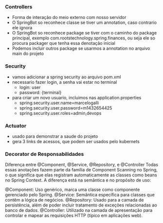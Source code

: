 ### Controllers
- Forma de interação do meio externo com nosso servidor
- O SpringBot so reconhece classe se tiver um annotation, caso contrario ele ignora
- O SpringBot so reconhece package se tiver com o caminho do package principal, exemplo com.rootstechnology.spring.finances, ou seja ele so procura packager que tenha essa denotação inicial
- Podemos incluir outros package se usarmos a annotation no arquivo main do projeto
  

### Security
- vamos adicionar a spring security ao arquivo pom.xml
- necessario fazer login, a senha vai estar no terminal
  - login: user
  - password: {terminal}
- para criar um novo usuario, incluimos nas application.properties
  - spring.security.user.name=marcelogalli
  - spring.security.user.password=m1432654425
  - spring.security.user.roles=admin,devops

### Actuator
- usado para demonstrar a saude do projeto
- gera 3 links de acessos, que podem ser usados pelo kubernets

### Decorator de Responsabilidades
Diferença entre @Component, @Service, @Repository, e @Controller
Todas essas anotações fazem parte da família de Component Scanning no Spring, o que significa que elas registram automaticamente as classes como beans no Spring Context. A diferença está na semântica e no propósito de uso:

@Component: Uso genérico, marca uma classe como componente gerenciado pelo Spring.
@Service: Semântica específica para classes que contêm a lógica de negócios.
@Repository: Usado para a camada de persistência, além de poder incluir tratamento de exceções relacionadas ao banco de dados.
@Controller: Utilizado na camada de apresentação para controlar e mapear as requisições HTTP (típico em aplicações web).